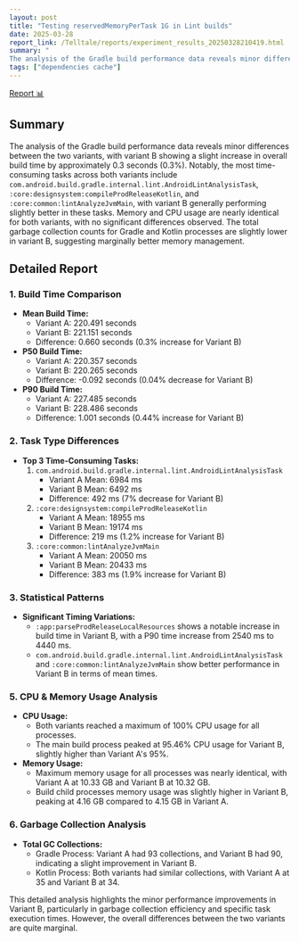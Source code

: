 ```yaml
---
layout: post
title: "Testing reservedMemoryPerTask 1G in Lint builds"
date: 2025-03-28
report_link: /Telltale/reports/experiment_results_20250328210419.html
summary: " 
The analysis of the Gradle build performance data reveals minor differences between the two variants, with variant B showing a slight increase in overall build time by approximately 0.3 seconds (0.3%). Notably, the most time-consuming tasks across both variants include `com.android.build.gradle.internal.lint.AndroidLintAnalysisTask`, `:core:designsystem:compileProdReleaseKotlin`, and `:core:common:lintAnalyzeJvmMain`, with variant B generally performing slightly better in these tasks. Memory and CPU usage are nearly identical for both variants, with no significant differences observed. The total garbage collection counts for Gradle and Kotlin processes are slightly lower in variant B, suggesting marginally better memory management."
tags: ["dependencies cache"]
---
```

[Report 📊](../../reports/experiment_results_20250328210419.html)
## Summary
The analysis of the Gradle build performance data reveals minor differences between the two variants, with variant B showing a slight increase in overall build time by approximately 0.3 seconds (0.3%). Notably, the most time-consuming tasks across both variants include `com.android.build.gradle.internal.lint.AndroidLintAnalysisTask`, `:core:designsystem:compileProdReleaseKotlin`, and `:core:common:lintAnalyzeJvmMain`, with variant B generally performing slightly better in these tasks. Memory and CPU usage are nearly identical for both variants, with no significant differences observed. The total garbage collection counts for Gradle and Kotlin processes are slightly lower in variant B, suggesting marginally better memory management.

## Detailed Report

### 1. Build Time Comparison
- **Mean Build Time:**
  - Variant A: 220.491 seconds
  - Variant B: 221.151 seconds
  - Difference: 0.660 seconds (0.3% increase for Variant B)
- **P50 Build Time:**
  - Variant A: 220.357 seconds
  - Variant B: 220.265 seconds
  - Difference: -0.092 seconds (0.04% decrease for Variant B)
- **P90 Build Time:**
  - Variant A: 227.485 seconds
  - Variant B: 228.486 seconds
  - Difference: 1.001 seconds (0.44% increase for Variant B)

### 2. Task Type Differences
- **Top 3 Time-Consuming Tasks:**
  1. `com.android.build.gradle.internal.lint.AndroidLintAnalysisTask`
     - Variant A Mean: 6984 ms
     - Variant B Mean: 6492 ms
     - Difference: 492 ms (7% decrease for Variant B)
  2. `:core:designsystem:compileProdReleaseKotlin`
     - Variant A Mean: 18955 ms
     - Variant B Mean: 19174 ms
     - Difference: 219 ms (1.2% increase for Variant B)
  3. `:core:common:lintAnalyzeJvmMain`
     - Variant A Mean: 20050 ms
     - Variant B Mean: 20433 ms
     - Difference: 383 ms (1.9% increase for Variant B)

### 3. Statistical Patterns
- **Significant Timing Variations:**
  - `:app:parseProdReleaseLocalResources` shows a notable increase in build time in Variant B, with a P90 time increase from 2540 ms to 4440 ms.
  - `com.android.build.gradle.internal.lint.AndroidLintAnalysisTask` and `:core:common:lintAnalyzeJvmMain` show better performance in Variant B in terms of mean times.

### 5. CPU & Memory Usage Analysis
- **CPU Usage:**
  - Both variants reached a maximum of 100% CPU usage for all processes.
  - The main build process peaked at 95.46% CPU usage for Variant B, slightly higher than Variant A's 95%.
- **Memory Usage:**
  - Maximum memory usage for all processes was nearly identical, with Variant A at 10.33 GB and Variant B at 10.32 GB.
  - Build child processes memory usage was slightly higher in Variant B, peaking at 4.16 GB compared to 4.15 GB in Variant A.

### 6. Garbage Collection Analysis
- **Total GC Collections:**
  - Gradle Process: Variant A had 93 collections, and Variant B had 90, indicating a slight improvement in Variant B.
  - Kotlin Process: Both variants had similar collections, with Variant A at 35 and Variant B at 34.

This detailed analysis highlights the minor performance improvements in Variant B, particularly in garbage collection efficiency and specific task execution times. However, the overall differences between the two variants are quite marginal.
